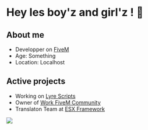 <p>
  <h1>Hey les boy'z and girl'z ! 👋</h1>
  <h2>About me</h2>
  <ul>
    <li>Developper on <a href="https://fivem.net/">FiveM</a></li>
    <li>Age: Something</li>
    <li>Location: Localhost</li>
  </ul>
  <h2>Active projects</h2>
  <ul>
    <li>Working on <a href="lyre.tebex.io">Lyre Scripts</a></li>
    <li>Owner of <a href="https://discord.gg/VyRPheG6Es">Work FiveM Community</a></li>
    <li>Translaton Team at <a href="https://github.com/esx-framework">ESX Framework</a></li>
  </ul>
  <picture>
    <source
      srcset="https://github-readme-stats.vercel.app/api?username=epyidev&show_icons=true&theme=dark"
      media="(prefers-color-scheme: dark)"
    />
    <source
      srcset="https://github-readme-stats.vercel.app/api?username=epyidev&show_icons=true"
      media="(prefers-color-scheme: light), (prefers-color-scheme: no-preference)"
    />
    <img src="https://github-readme-stats.vercel.app/api?username=epyidev&show_icons=true" />
  </picture>
</p>
